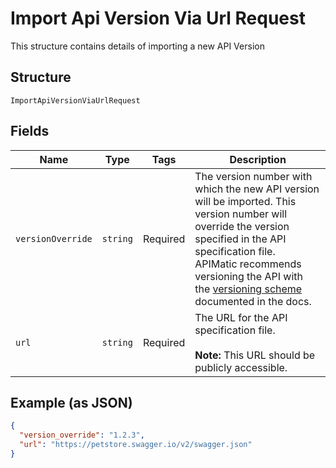 
# Import Api Version Via Url Request

This structure contains details of importing a new API Version

## Structure

`ImportApiVersionViaUrlRequest`

## Fields

| Name | Type | Tags | Description |
|  --- | --- | --- | --- |
| `versionOverride` | `string` | Required | The version number with which the new API version will be imported. This version number will override the version specified in the API specification file.<br>APIMatic recommends versioning the API with the [versioning scheme](https://docs.apimatic.io/define-apis/basic-settings/#version) documented in the docs. |
| `url` | `string` | Required | The URL for the API specification file.<br><br>**Note:** This URL should be publicly accessible. |

## Example (as JSON)

```json
{
  "version_override": "1.2.3",
  "url": "https://petstore.swagger.io/v2/swagger.json"
}
```


